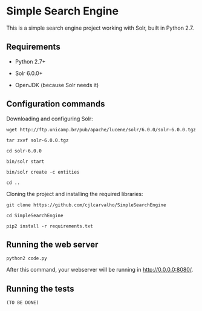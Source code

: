 Simple Search Engine
===

This is a simple search engine project working with Solr, built in Python 2.7.

Requirements
---
* Python 2.7+

* Solr 6.0.0+

* OpenJDK (because Solr needs it)

Configuration commands
---

Downloading and configuring Solr:

`wget http://ftp.unicamp.br/pub/apache/lucene/solr/6.0.0/solr-6.0.0.tgz`

`tar zxvf solr-6.0.0.tgz`

`cd solr-6.0.0`
 
`bin/solr start`

`bin/solr create -c entities`

`cd ..`

Cloning the project and installing the required libraries:
 
`git clone https://github.com/cjlcarvalho/SimpleSearchEngine`

`cd SimpleSearchEngine`

`pip2 install -r requirements.txt`

Running the web server
---

`python2 code.py`

After this command, your webserver will be running in http://0.0.0.0:8080/.

Running the tests
---

`(TO BE DONE)`


